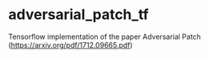 # adversarial_patch_tf
Tensorflow implementation of the paper Adversarial Patch (https://arxiv.org/pdf/1712.09665.pdf)
